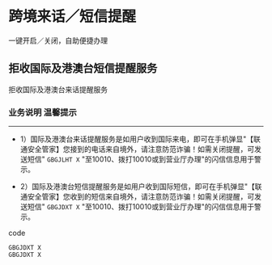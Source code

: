 # 跨境来话／短信提醒
一键开启／关闭，自助便捷办理

## 拒收国际及港澳台短信提醒服务

拒收国际及港澳台来话提醒服务


### 业务说明                                          温馨提示
---                                                    ---
- 1）国际及港澳台来话提醒服务是如用户收到国际来电，即可在手机弹显"【联通安全管家】您接到的电话来自境外，请注意防范诈骗！如需关闭提醒，可发送短信" `GBGJLHT X` "至10010、拨打10010或到营业厅办理"的闪信信息用于警示。

- 2）国际及港澳台短信提醒服务是如用户收到国际短信，即可在手机弹显"【联通安全管家】您收到的短信来自境外，请注意防范诈骗！如需关闭提醒，可发送短信" `GBGJDXT X` "至10010、拨打10010或到营业厅办理"的闪信信息用于警示。

code
```
GBGJDXT X
GBGJDXT X
```
